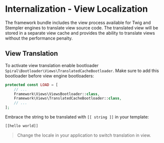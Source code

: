 # Internalization - View Localization
The framework bundle includes the view process available for Twig and Stempler engines to translate view source code.
The translated view will be stored in a separate view cache and provides the ability to translate views without the performance 
penalty.

## View Translation
To activate view translation enable bootloader `Spiral\Bootloader\Views\TranslatedCacheBootloader`. Make sure to add
this bootloader before view engine bootloaders:

```php
protected const LOAD = [
    // ...
    Framework\Views\ViewsBootloader::class,
    Framework\Views\TranslatedCacheBootloader::class,
    // ...
];
```

Embrace the string to be translated with `[[ string ]]` in your template:

```html
[[hello world]]
```

> Change the locale in your application to switch translation in view.
